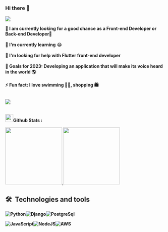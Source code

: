 ### Hi there 👋


<p>
<a href="https://github.com/DenverCoder1/readme-typing-svg"><img src="https://readme-typing-svg.herokuapp.com?&font=IBM+Plex+Sans&color=abcdef&size=20&lines=Welcome+to+my+GitHub+Profile!;I'm+a+Fullstack+Developer;I'm+a+Frontend+Developer;I'm+a+Backend+Developer" /></a>
</p>

<b>🔭 I am currently looking for a good chance as a Front-end Developer or Back-end Developer🌱</b><br/><br/>
<b>🌱 I'm currently learning</b> 😂<br/><br/>
<b>🤔 I'm looking for help with Flutter front-end developer</b><br/><br/>
<b>🥅 Goals for 2023: Developing an application that will make its voice heard in the world 🌎 <br/><br/>
<b>⚡ Fun fact: I love swimming 🏊‍♀️, shopping 🛍️ <br/><br/>





<img src="https://res.cloudinary.com/practicaldev/image/fetch/s--E4gnEuy_--/c_limit%2Cf_auto%2Cfl_progressive%2Cq_66%2Cw_880/https://dev-to-uploads.s3.amazonaws.com/uploads/articles/233m04x0r0lv60payria.gif"> <br/><br/>

  
 
  
 
<img src="https://media.giphy.com/media/cj87CxfRtrUifF3Ryk/giphy.gif" width="25"><b>Github Stats :</b>
<p width="100%">
<a href="https://github.com/klc-pakize">
  <img height="180em" src="https://github-readme-stats.vercel.app/api?username=klc-pakize&show_icons=true&theme=midnight-purple&include_all_commits=true&count_private=true"/>
  <img height="180em" src="https://github-readme-stats-eight-theta.vercel.app/api/top-langs/?username=klc-pakize&layout=compact&langs_count=8&theme=midnight-purple"/>
</a>
</p>



## 🛠  Technologies and tools

![Python](https://img.shields.io/badge/python-black?style=for-the-badge&logo=python&logoColor=purple)![Django](https://img.shields.io/badge/django-black.svg?style=for-the-badge&logo=django&logoColor=purple)![PostgreSql](https://img.shields.io/badge/postgresql-black.svg?style=for-the-badge&logo=postgresql&logoColor=purple)

![JavaScript](https://img.shields.io/badge/javascript-black.svg?style=for-the-badge&logo=javascript&logoColor=white)![NodeJS](https://img.shields.io/badge/node.js-black?style=for-the-badge&logo=node.js&logoColor=purple)![AWS](https://img.shields.io/badge/AWS-black.svg?style=for-the-badge&logo=AWS&logoColor=purple)



